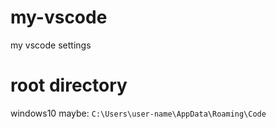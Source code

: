 # my-vscode
my vscode settings

# root directory
windows10 maybe: `C:\Users\user-name\AppData\Roaming\Code`
